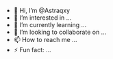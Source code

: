 - 👋 Hi, I’m @Astraqxy
- 👀 I’m interested in ...
- 🌱 I’m currently learning ...
- 💞️ I’m looking to collaborate on ...
- 📫 How to reach me ...
- ⚡ Fun fact: ...

<!---
Astraqxy/Astraqxy is a ✨ special ✨ repository because its `README.md` (this file) appears on your GitHub profile.
You can click the Preview link to take a look at your changes.
--->
